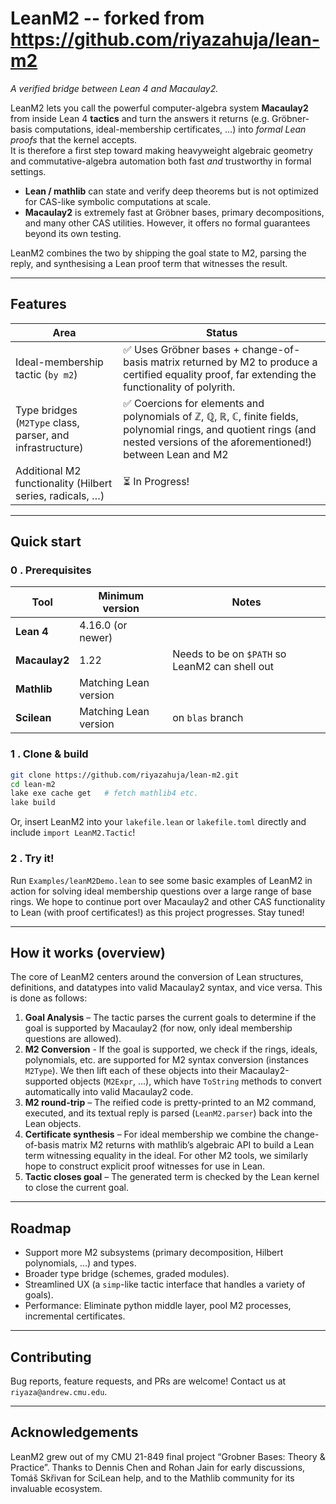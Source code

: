 # LeanM2 -- forked from https://github.com/riyazahuja/lean-m2

*A verified bridge between Lean 4 and Macaulay2.*

LeanM2 lets you call the powerful computer-algebra system **Macaulay2** from inside
Lean 4 **tactics** and turn the answers it returns (e.g. Gröbner‐basis computations,
ideal-membership certificates, …) into *formal Lean proofs* that the kernel
accepts.  
It is therefore a first step toward making heavyweight algebraic geometry and
commutative-algebra automation both fast *and* trustworthy in formal settings.


- **Lean / mathlib** can state and verify deep theorems but is not optimized for CAS-like symbolic computations at scale.
- **Macaulay2** is extremely fast at Gröbner bases, primary decompositions, and many other CAS utilities. However, it offers no formal guarantees beyond its own testing.

LeanM2 combines the two by shipping the goal state to M2,
  parsing the reply, and synthesising a Lean proof term that witnesses the
  result.

---

## Features

| Area | Status |
|------|--------|
| Ideal-membership tactic (`by m2`) | ✅  Uses Gröbner bases + change-of-basis matrix returned by M2 to produce a certified equality proof, far extending the functionality of polyrith. |
| Type bridges (`M2Type` class, parser, and infrastructure) | ✅  Coercions for elements and polynomials of ℤ, ℚ, ℝ, ℂ, finite fields, polynomial rings, and quotient rings (and nested versions of the aforementioned!) between Lean and M2 |
| Additional M2 functionality (Hilbert series, radicals, …) | ⏳ In Progress! |

---

## Quick start

### 0 . Prerequisites

| Tool | Minimum version | Notes |
|------|-----------------|-------|
| **Lean 4** | 4.16.0 (or newer) | |
| **Macaulay2** | 1.22 | Needs to be on `$PATH` so LeanM2 can shell out |
| **Mathlib** | Matching Lean version | |
| **Scilean** | Matching Lean version | on `blas` branch |
### 1 . Clone & build

```bash
git clone https://github.com/riyazahuja/lean-m2.git
cd lean-m2
lake exe cache get   # fetch mathlib4 etc.
lake build
```

Or, insert LeanM2 into your `lakefile.lean` or `lakefile.toml` directly and include `import LeanM2.Tactic`! 

### 2 . Try it!

Run `Examples/leanM2Demo.lean` to see some basic examples of LeanM2 in action for solving ideal membership questions over a large range of base rings. We hope to continue port over Macaulay2 and other CAS functionality to Lean (with proof certificates!) as this project progresses. Stay tuned!

---

## How it works (overview)

The core of LeanM2 centers around the conversion of Lean structures, definitions, and datatypes into valid Macaulay2 syntax, and vice versa. This is done as follows:

1. **Goal Analysis** – The tactic parses the current goals to determine if the goal is supported by Macaulay2 (for now, only ideal membership questions are allowed).
2. **M2 Conversion** - If the goal is supported, we check if the rings, ideals, polynomials, etc. are supported for M2 syntax conversion (instances `M2Type`). We then lift each of these objects into their Macaulay2-supported objects (`M2Expr`, ...), which have `ToString` methods to convert automatically into valid Macaulay2 code.
2. **M2 round-trip** – The reified code is pretty-printed to an M2 command,
   executed, and its textual reply is parsed (`LeanM2.parser`) back into the Lean objects.
3. **Certificate synthesis** – For ideal membership we combine the change-of-basis
   matrix M2 returns with mathlib’s algebraic API to build a Lean term witnessing
   equality in the ideal. For other M2 tools, we similarly hope to construct explicit proof witnesses for use in Lean.
4. **Tactic closes goal** – The generated term is checked by the Lean kernel to close the current goal.


---

## Roadmap

- Support more M2 subsystems (primary decomposition, Hilbert polynomials, …) and types.
- Broader type bridge (schemes, graded modules).
- Streamlined UX (a `simp`-like tactic interface that handles a variety of goals).
- Performance: Eliminate python middle layer, pool M2 processes, incremental certificates.


---

## Contributing

Bug reports, feature requests, and PRs are welcome! Contact us at `riyaza@andrew.cmu.edu`.

--- 

## Acknowledgements

LeanM2 grew out of my CMU 21-849 final project “Grobner Bases: Theory & Practice”.
Thanks to Dennis Chen and Rohan Jain for early discussions, Tomáš Skřivan for SciLean help, and to the Mathlib community for its invaluable ecosystem. 

